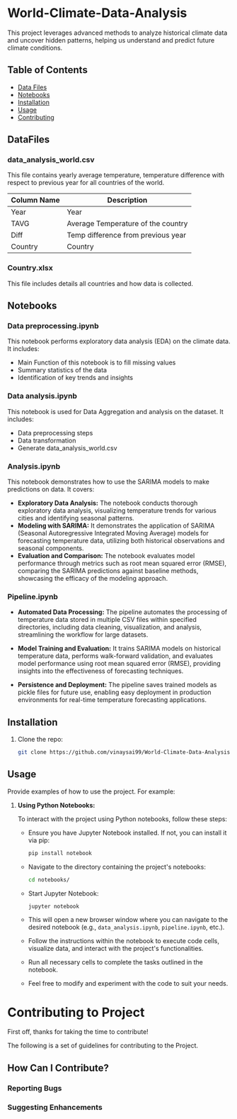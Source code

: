 # World-Climate-Data-Analysis

This project leverages advanced methods to analyze historical climate data and uncover hidden patterns, helping us understand and predict future climate conditions.

## Table of Contents
- [Data Files](#DataFiles)
- [Notebooks](#Notebooks)
- [Installation](#installation)
- [Usage](#usage)
- [Contributing](#contributing)

## DataFiles

### data_analysis_world.csv
This file contains yearly average temperature, temperature difference with respect to previous year for all countries of the world.

| Column Name    | Description                           |
|----------------|---------------------------------------|
| Year           | Year                                  |
| TAVG           | Average Temperature of the country    |
| Diff           | Temp difference from previous year    |
| Country        | Country     |

### Country.xlsx
This file includes details all countries and how data is collected.

## Notebooks

### Data preprocessing.ipynb
This notebook performs exploratory data analysis (EDA) on the climate data. It includes:
- Main Function of this notebook is to fill missing values
- Summary statistics of the data
- Identification of key trends and insights

### Data analysis.ipynb
This notebook is used for Data Aggregation and analysis on the dataset. It includes:
- Data preprocessing steps
- Data transformation
- Generate data_analysis_world.csv

### Analysis.ipynb
This notebook demonstrates how to use the SARIMA models to make predictions on data. It covers:
- **Exploratory Data Analysis:** The notebook conducts thorough exploratory data analysis, visualizing temperature trends for various cities and identifying seasonal patterns.
- **Modeling with SARIMA:** It demonstrates the application of SARIMA (Seasonal Autoregressive Integrated Moving Average) models for forecasting temperature data, utilizing both historical observations and seasonal components.
- **Evaluation and Comparison:** The notebook evaluates model performance through metrics such as root mean squared error (RMSE), comparing the SARIMA predictions against baseline methods, showcasing the efficacy of the modeling approach.

### Pipeline.ipynb
- **Automated Data Processing:** The pipeline automates the processing of temperature data stored in multiple CSV files within specified directories, including data cleaning, visualization, and analysis, streamlining the workflow for large datasets.

- **Model Training and Evaluation:** It trains SARIMA models on historical temperature data, performs walk-forward validation, and evaluates model performance using root mean squared error (RMSE), providing insights into the effectiveness of forecasting techniques.

- **Persistence and Deployment:** The pipeline saves trained models as pickle files for future use, enabling easy deployment in production environments for real-time temperature forecasting applications.

## Installation
1. Clone the repo:
   ```sh
   git clone https://github.com/vinaysai99/World-Climate-Data-Analysis.git

## Usage
Provide examples of how to use the project. For example:

1. **Using Python Notebooks:**

   To interact with the project using Python notebooks, follow these steps:

   - Ensure you have Jupyter Notebook installed. If not, you can install it via pip:
     ```sh
     pip install notebook
     ```

   - Navigate to the directory containing the project's notebooks:
     ```sh
     cd notebooks/
     ```

   - Start Jupyter Notebook:
     ```sh
     jupyter notebook
     ```

   - This will open a new browser window where you can navigate to the desired notebook (e.g., `data_analysis.ipynb`, `pipeline.ipynb`, etc.).

   - Follow the instructions within the notebook to execute code cells, visualize data, and interact with the project's functionalities.

   - Run all necessary cells to complete the tasks outlined in the notebook.

   - Feel free to modify and experiment with the code to suit your needs.
  
# Contributing to Project

First off, thanks for taking the time to contribute!

The following is a set of guidelines for contributing to the Project.

## How Can I Contribute?

### Reporting Bugs

### Suggesting Enhancements



